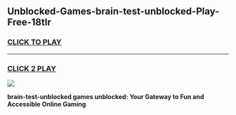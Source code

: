 
## Unblocked-Games-brain-test-unblocked-Play-Free-18tlr
<h3>
<a href="https://premium76.site?title=brain-test-unblocked&ref=19M">CLICK TO PLAY</a></h3>
<hr>

<h3>
<a href="https://premium76.site?title=brain-test-unblocked&ref=19M">CLICK 2 PLAY</a>
  
</h3>

<a href="https://premium76.site?title=brain-test-unblocked&ref=19M"><img src="https://clearcache.store/games.png"></a>


**brain-test-unblocked games unblocked: Your Gateway to Fun and Accessible Online Gaming**
